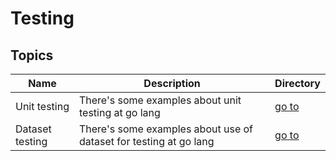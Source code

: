 # Testing

## Topics

| Name            | Description                                                       | Directory             |
| --------------- | ----------------------------------------------------------------- | --------------------- |
| Unit testing    | There's some examples about unit testing at go lang               | [go to](unit-testing) |
| Dataset testing | There's some examples about use of dataset for testing at go lang | [go to](dataset)      |
